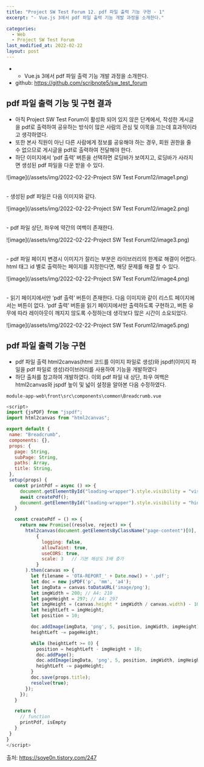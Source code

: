 ```yaml
---
title: "Project SW Test Forum 12. pdf 파일 출력 기능 구현 - 1"
excerpt: "- Vue.js 3에서 pdf 파일 출력 기능 개발 과정을 소개한다."

categories:
  - Web
  - Project SW Test Forum
last_modified_at: 2022-02-22
layout: post
---
```

- - Vue.js 3에서 pdf 파일 출력 기능 개발 과정을 소개한다.
- github: <https://github.com/scribnote5/sw_test_forum>



## pdf 파일 출력 기능 및 구현 결과
- 아직 Project SW Test Forum이 활성화 되어 있지 않은 단계에서, 작성한 게시글을 pdf로 출력하여 공유하는 방식이 많은 사람의 관심 및 이목을 끄는데 효과적이라고 생각하였다.
- 또한 본사 직원이 아닌 다른 사람에게 정보를 공유해야 하는 경우, 회원 권한을 줄 수 없으므로 게시글을 pdf로 출력하여 전달해야 한다.
- 하단 이미지에서 ‘pdf 출력’ 버튼을 선택하면 로딩바가 보여지고, 로딩바가 사라지면 생성된 pdf 파일을 다운 받을 수 있다.

![image](/assets/img/2022-02-22-Project SW Test Forum12/image1.png)

<br>
- 생성된 pdf 파일은 다음 이미지와 같다.

![image](/assets/img/2022-02-22-Project SW Test Forum12/image2.png)

<br>
- pdf 파일 상단, 좌우에 약간의 여백이 존재한다.

![image](/assets/img/2022-02-22-Project SW Test Forum12/image3.png)

<br>
- pdf 파일 페이지 변경시 이미지가 잘리는 부분은 라이브러리의 한계로 해결이 어렵다. html 태그 id 별로 출력하는 페이지를 지정한다면, 해당 문제를 해결 할 수 있다.

![image](/assets/img/2022-02-22-Project SW Test Forum12/image4.png)

<br>
- 읽기 페이지에서만 ‘pdf 출력’ 버튼이 존재한다. 다음 이미지와 같이 리스트 페이지에서는 버튼이 없다. ‘pdf 출력’ 버튼을 읽기 페이지에서만 출력하도록 구현하고, 버튼 유무에 따라 레이아웃이 깨지지 않도록 수정하는데 생각보다 많은 시간이 소요되었다.

![image](/assets/img/2022-02-22-Project SW Test Forum12/image5.png)



## pdf 파일 출력 기능 구현
- pdf 파일 출력 html2canvas(html 코드를 이미지 파일로 생성)와 jspdf(이미지 파일을 pdf 파일로 생성)라이브러리를 사용하여 기능을 개발하였다
- 하단 출처를 참고하여 개발하였다. 이외 pdf 파일 내 상단, 좌우 여백은 html2canvas와 jspdf 높이 및 넓이 설정을 알아본 다음 수정하였다.

```
module-app-web\front\src\components\common\Breadcrumb.vue
```

```javascript
<script>
import {jsPDF} from "jspdf";
import html2canvas from "html2canvas";

export default {
 name: "Breadcrumb",
 components: {},
 props: {
   page: String,
   subPage: String,
   paths: Array,
   title: String,
 },
 setup(props) {
   const printPdf = async () => {
     document.getElementById("loading-wrapper").style.visibility = "visible";
     await createPdf();
     document.getElementById("loading-wrapper").style.visibility = "hidden";
   }

   const createPdf = () => {
     return new Promise((resolve, reject) => {
       html2canvas(document.getElementsByClassName("page-content")[0],
           {
             logging: false,
             allowTaint: true,
             useCORS: true,
             scale: 3   // 기본 해상도 3배 증가
           }
       ).then(canvas => {
         let filename = 'OTA-REPORT_' + Date.now() + '.pdf';
         let doc = new jsPDF('p', 'mm', 'a4');
         let imgData = canvas.toDataURL('image/png');
         let imgWidth = 200; // A4: 210
         let pageHeight = 297; // A4: 297
         let imgHeight = (canvas.height * imgWidth / canvas.width) - 10;
         let heightLeft = imgHeight;
         let position = 10;

         doc.addImage(imgData, 'png', 5, position, imgWidth, imgHeight);
         heightLeft -= pageHeight;

         while (heightLeft >= 0) {
           position = heightLeft - imgHeight + 10;
           doc.addPage();
           doc.addImage(imgData, 'png', 5, position, imgWidth, imgHeight);
           heightLeft -= pageHeight;
         }
         doc.save(props.title);
         resolve(true);
       });
     });
   }

   return {
     // function
     printPdf, isEmpty
   }
 }
}
</script>
```

출처: <https://soye0n.tistory.com/247>
